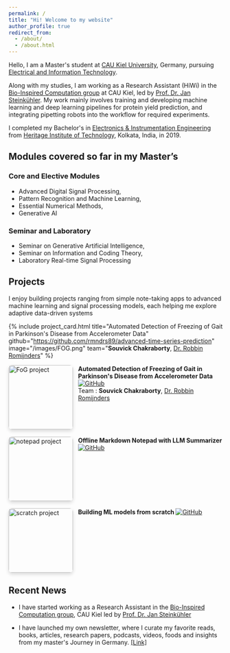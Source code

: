 ```yaml
---
permalink: /
title: "Hi! Welcome to my website"
author_profile: true
redirect_from: 
  - /about/
  - /about.html
---
```


Hello, I am a Master's student at [CAU Kiel University](https://www.tf.uni-kiel.de/etit/instetit/en?set_language=en), Germany, pursuing [Electrical and Information Technology](https://www.tf.uni-kiel.de/etit/instetit/en?set_language=en). 

Along with my studies, I am working as a Research Assistant (HiWi) in the [Bio-Inspired Computation group](https://www.uni-kiel.de/en/tf/research/institute-etit/bio-inspired-computation) at CAU Kiel, led by [Prof. Dr. Jan Steinkühler](https://scholar.google.com/citations?user=2Dzpoo0AAAAJ&hl=en). My work mainly involves training and developing machine learning and deep learning pipelines for protein yield prediction, and integrating pipetting robots into the workflow for required experiments. 

I completed my Bachelor's in [Electronics & Instrumentation Engineering](https://heritageit.edu/AEIE.aspx) from [Heritage Institute of Technology](https://heritageit.edu/), Kolkata, India, in 2019.

## Modules covered so far in my Master’s



<!-- - Bio-inspired Information Pathways   -->
<!-- - Channel Coding   -->
### Core and Elective Modules
- Advanced Digital Signal Processing, 
- Pattern Recognition and Machine Learning, 
- Essential Numerical Methods, 
- Generative AI 
  
### Seminar and Laboratory
- Seminar on Generative Artificial Intelligence, 
- Seminar on Information and Coding Theory, 
- Laboratory Real-time Signal Processing
<!-- - Advanced Digital Communications   -->


<!-- - Adaptive Filters   -->


Projects
---

I enjoy building projects ranging from simple note-taking apps to advanced machine learning and signal processing models, each helping me explore adaptive data-driven systems

{% include project_card.html 
   title="Automated Detection of Freezing of Gait in Parkinson's Disease from Accelerometer Data"
   github="https://github.com/rmndrs89/advanced-time-series-prediction"
   image="/images/FOG.png"
   team="**Souvick Chakraborty**, [Dr. Robbin Romijnders](https://scholar.google.com/citations?user=LZYbIbUAAAAJ)"
%}


<div style="display:flex;gap:12px;align-items:flex-start;">
    <img src="{{ '/images/FOG.png' | relative_url }}" width="150" alt="FoG project" style="border-radius:8px; box-shadow:0 4px 8px rgba(0,0,0,0.15);">
      <div>
      <strong>
        Automated Detection of Freezing of Gait in Parkinson's Disease from Accelerometer Data </strong>
        <a href="https://github.com/rmndrs89/advanced-time-series-prediction">
          <img src="https://img.shields.io/badge/Source-Code-black?logo=github" alt="GitHub"/>
          </a><br>
      Team : <strong>Souvick Chakraborty</strong>, 
      <a href="https://scholar.google.com/citations?user=LZYbIbUAAAAJ">Dr. Robbin Romijnders</a>
  </div>
</div>

<br>
<div style="display:flex;gap:12px;align-items:flex-start;">
  <img src="{{ '/images/notepad.png' | relative_url }}" width="150" alt="notepad project" style="border-radius:8px; box-shadow:0 4px 8px rgba(0,0,0,0.15);" >
  <div>
    <strong>
      Offline Markdown Notepad with LLM Summarizer
        </strong>
        <a href="https://github.com/SouvickC/Markdown_Notepad" target="_blank">
        <img src="https://img.shields.io/badge/Source-Code-black?logo=github" alt="GitHub"/>
        </a>
    <br>
  </div>
</div>

<br>
<div style="display:flex;gap:12px;align-items:flex-start;">
  <img src="{{ '/images/scratch_project.png' | relative_url }}" width="150" alt="scratch project" style="border-radius:8px; box-shadow:0 4px 8px rgba(0,0,0,0.15);" >
  <div>
    <strong>
      Building ML models from scratch
        </strong>
        <a href="https://github.com/SouvickC/from_scratch" target="_blank">
        <img src="https://img.shields.io/badge/Source-Code-black?logo=github" alt="GitHub"/>
        </a>
    <br>
  </div>
</div>







Recent News
----

- I have started working as a Research Assistant in the [Bio-Inspired Computation group](https://www.uni-kiel.de/en/tf/research/institute-etit/bio-inspired-computation), CAU Kiel led by [Prof. Dr. Jan Steinkühler](https://scholar.google.com/citations?user=2Dzpoo0AAAAJ&hl=en)

- I have launched my own newsletter, where I curate my favorite reads, books, articles, research papers, podcasts, videos, foods and insights from my master's Journey in Germany. [[Link]](https://souvickc.substack.com/)

 
<!-- Student Talks
--
- Presented a **talk** on **"Pattern Recognition Techniques in Brain-Computer Interface (BCI)"** for the course *Pattern Recognition and Machine Learning*. [[Link]](https://dss-kiel.de/index.php/teaching/lectures/lecture-pattern-recognition), [[Presentation]](/files/PRML_Talk_SouvickC.pdf)


- Presented a **literature survey** for the course *Seminar - Information and Coding Theory* on **"Pointing Error and Mitigation Techniques Using Machine Learning Algorithms in Free-Space Optical Communication".** [[Paper]](/files/Seminar_ICT_paper_Souvick_C.pdf),  [[Presentation]](/files/Seminar_ICT_PPT_Souvick_C.pdf) -->